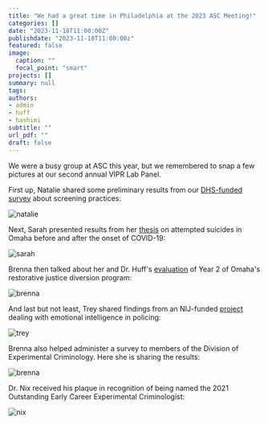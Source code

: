 ```yaml
---
title: "We had a great time in Philadelphia at the 2023 ASC Meeting!"
categories: []
date: "2023-11-18T11:00:00Z"
publishdate: "2023-11-18T11:00:00z"
featured: false
image: 
  caption: ""
  focal_point: "smart"
projects: []
summary: null
tags:
authors:
- admin
- huff
- hashimi
subtitle: ""
url_pdf: ""
draft: false
---
```


We were a busy group at ASC this year, but we remembered to snap a few pictures at our second annual VIPR Lab Panel. 

First up, Natalie shared some preliminary results from our [DHS-funded survey](https://www.viprlab.org/post/21-11-23-dhs-insider-threats/) about screening practices:

![natalie](natalie_asc2023.jpeg)

Next, Sarah presented results from her [thesis](https://www.proquest.com/docview/2863205902?pq-origsite=gscholar&fromopenview=true) on attempted suicides in Omaha before and after the onset of COVID-19:

![sarah](sarah_asc2023.jpeg)

Brenna then talked about her and Dr. Huff's [evaluation](https://www.viprlab.org/publication/huff_dunlap_2023/) of Year 2 of Omaha's restorative justice diversion program:

![brenna](brenna_asc2023.jpeg)

And last but not least, Trey shared findings from an NIJ-funded [project](https://jnix.netlify.app/project/nij-empathic-accuracy/) dealing with emotional intelligence in policing:

![trey](trey_asc2023.jpeg)

Brenna also helped administer a survey to members of the Division of Experimental Criminology. Here she is sharing the results:

![brenna](brenna_asc2023b.jpeg)

Dr. Nix received his plaque in recognition of being named the 2021 Outstanding Early Career Experimental Criminologist: 

![nix](nix-award.jpeg)
